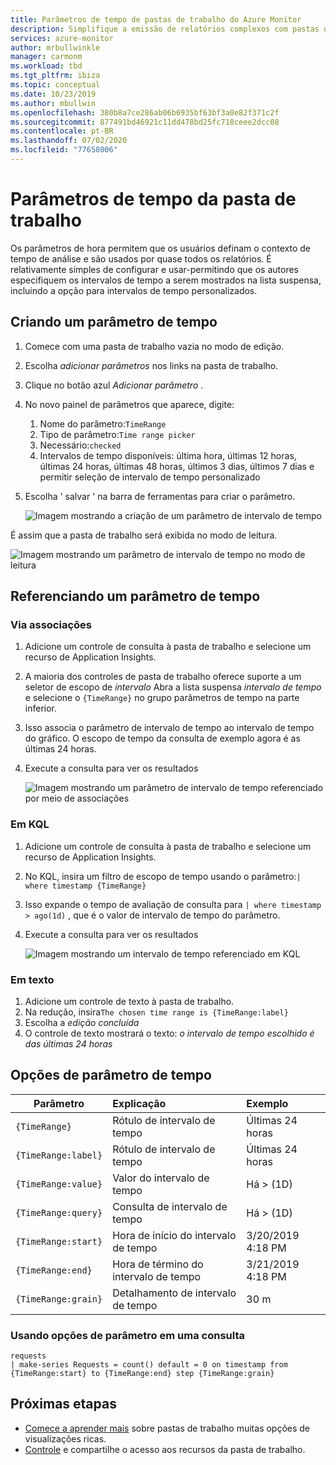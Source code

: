 ```yaml
---
title: Parâmetros de tempo de pastas de trabalho do Azure Monitor
description: Simplifique a emissão de relatórios complexos com pastas de trabalho parametrizadas predefinidas e personalizadas
services: azure-monitor
author: mrbullwinkle
manager: carmonm
ms.workload: tbd
ms.tgt_pltfrm: ibiza
ms.topic: conceptual
ms.date: 10/23/2019
ms.author: mbullwin
ms.openlocfilehash: 380b8a7ce286ab06b6935bf63bf3a0e82f371c2f
ms.sourcegitcommit: 877491bd46921c11dd478bd25fc718ceee2dcc08
ms.contentlocale: pt-BR
ms.lasthandoff: 07/02/2020
ms.locfileid: "77658006"
---
```

# <a name="workbook-time-parameters"></a>Parâmetros de tempo da pasta de trabalho

Os parâmetros de hora permitem que os usuários definam o contexto de tempo de análise e são usados por quase todos os relatórios. É relativamente simples de configurar e usar-permitindo que os autores especifiquem os intervalos de tempo a serem mostrados na lista suspensa, incluindo a opção para intervalos de tempo personalizados. 

## <a name="creating-a-time-parameter"></a>Criando um parâmetro de tempo
1. Comece com uma pasta de trabalho vazia no modo de edição.
2. Escolha _adicionar parâmetros_ nos links na pasta de trabalho.
3. Clique no botão azul _Adicionar parâmetro_ .
4. No novo painel de parâmetros que aparece, digite:
    1. Nome do parâmetro:`TimeRange`
    2. Tipo de parâmetro:`Time range picker`
    3. Necessário:`checked`
    4. Intervalos de tempo disponíveis: última hora, últimas 12 horas, últimas 24 horas, últimas 48 horas, últimos 3 dias, últimos 7 dias e permitir seleção de intervalo de tempo personalizado
5. Escolha ' salvar ' na barra de ferramentas para criar o parâmetro.

    ![Imagem mostrando a criação de um parâmetro de intervalo de tempo](./media/workbooks-time/time-settings.png)

É assim que a pasta de trabalho será exibida no modo de leitura.

![Imagem mostrando um parâmetro de intervalo de tempo no modo de leitura](./media/workbooks-time/parameters-time.png)

## <a name="referencing-a-time-parameter"></a>Referenciando um parâmetro de tempo
### <a name="via-bindings"></a>Via associações
1. Adicione um controle de consulta à pasta de trabalho e selecione um recurso de Application Insights.
2. A maioria dos controles de pasta de trabalho oferece suporte a um seletor de escopo de _intervalo_ Abra a lista suspensa _intervalo de tempo_ e selecione o `{TimeRange}` no grupo parâmetros de tempo na parte inferior.
3. Isso associa o parâmetro de intervalo de tempo ao intervalo de tempo do gráfico. O escopo de tempo da consulta de exemplo agora é as últimas 24 horas.
4. Execute a consulta para ver os resultados

    ![Imagem mostrando um parâmetro de intervalo de tempo referenciado por meio de associações](./media/workbooks-time/time-binding.png)

### <a name="in-kql"></a>Em KQL
1. Adicione um controle de consulta à pasta de trabalho e selecione um recurso de Application Insights.
2. No KQL, insira um filtro de escopo de tempo usando o parâmetro:`| where timestamp {TimeRange}`
3. Isso expande o tempo de avaliação de consulta para `| where timestamp > ago(1d)` , que é o valor de intervalo de tempo do parâmetro.
4. Execute a consulta para ver os resultados

    ![Imagem mostrando um intervalo de tempo referenciado em KQL](./media/workbooks-time/time-in-code.png)

### <a name="in-text"></a>Em texto 
1. Adicione um controle de texto à pasta de trabalho.
2. Na redução, insira`The chosen time range is {TimeRange:label}`
3. Escolha a _edição concluída_
4. O controle de texto mostrará o texto: _o intervalo de tempo escolhido é das últimas 24 horas_

## <a name="time-parameter-options"></a>Opções de parâmetro de tempo
| Parâmetro | Explicação | Exemplo |
| ------------- |:-------------|:-------------|
| `{TimeRange}` | Rótulo de intervalo de tempo | Últimas 24 horas |
| `{TimeRange:label}` | Rótulo de intervalo de tempo | Últimas 24 horas |
| `{TimeRange:value}` | Valor do intervalo de tempo | Há > (1D) |
| `{TimeRange:query}` | Consulta de intervalo de tempo | Há > (1D) |
| `{TimeRange:start}` | Hora de início do intervalo de tempo | 3/20/2019 4:18 PM |
| `{TimeRange:end}` | Hora de término do intervalo de tempo | 3/21/2019 4:18 PM |
| `{TimeRange:grain}` | Detalhamento de intervalo de tempo | 30 m |


### <a name="using-parameter-options-in-a-query"></a>Usando opções de parâmetro em uma consulta
```kusto
requests
| make-series Requests = count() default = 0 on timestamp from {TimeRange:start} to {TimeRange:end} step {TimeRange:grain}
```

## <a name="next-steps"></a>Próximas etapas

* [Comece a aprender mais](workbooks-visualizations.md) sobre pastas de trabalho muitas opções de visualizações ricas.
* [Controle](workbooks-access-control.md) e compartilhe o acesso aos recursos da pasta de trabalho.
